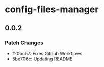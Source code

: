 # config-files-manager

## 0.0.2

### Patch Changes

- f20bc57: Fixes Github Workflows
- 5be706c: Updating README

